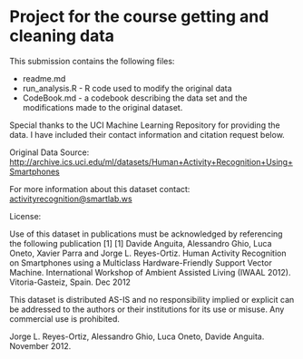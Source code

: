 # Project for the course getting and cleaning data


This submission contains the following files:
- readme.md
- run_analysis.R - R code used to modify the original data
- CodeBook.md - a codebook describing the data set and the modifications made to the original dataset.

Special thanks to the UCI Machine Learning Repository for providing the data. 
I have included their contact information and citation request below.

Original Data Source:
http://archive.ics.uci.edu/ml/datasets/Human+Activity+Recognition+Using+Smartphones

For more information about this dataset contact: activityrecognition@smartlab.ws

License:

Use of this dataset in publications must be acknowledged by referencing the following publication [1] 
[1] Davide Anguita, Alessandro Ghio, Luca Oneto, Xavier Parra and Jorge L. Reyes-Ortiz. 
Human Activity Recognition on Smartphones using a Multiclass Hardware-Friendly Support Vector Machine. 
International Workshop of Ambient Assisted Living (IWAAL 2012). Vitoria-Gasteiz, Spain. Dec 2012

This dataset is distributed AS-IS and no responsibility implied or explicit can be addressed to the authors or their institutions for its use or misuse. Any commercial use is prohibited.

Jorge L. Reyes-Ortiz, Alessandro Ghio, Luca Oneto, Davide Anguita. November 2012.


